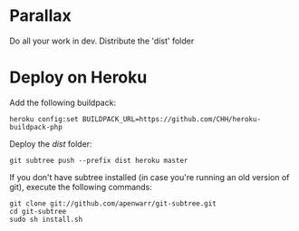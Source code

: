 # Parallax

Do all your work in dev. Distribute the 'dist' folder

# Deploy on Heroku

Add the following buildpack:

    heroku config:set BUILDPACK_URL=https://github.com/CHH/heroku-buildpack-php

Deploy the _dist_ folder:

    git subtree push --prefix dist heroku master

If you don't have subtree installed (in case you're running an old version of git), execute the following commands:

    git clone git://github.com/apenwarr/git-subtree.git
    cd git-subtree
    sudo sh install.sh
